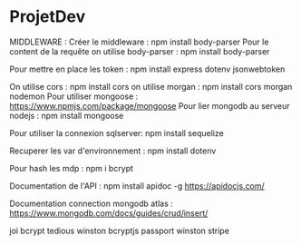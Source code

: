 # ProjetDev

MIDDLEWARE :
Créer le middleware : npm install body-parser
Pour le content de la requête on utilise body-parser : npm install body-parser

Pour mettre en place les token :
npm install express dotenv jsonwebtoken

On utilise cors  : npm install cors
on utilise morgan : npm install cors morgan nodemon
Pour utiliser mongoose : <https://www.npmjs.com/package/mongoose>
Pour lier mongodb au serveur nodejs : npm install mongoose

Pour utiliser la connexion sqlserver:
npm install sequelize

Recuperer les var d'environnement : npm install dotenv

Pour hash les mdp : npm i bcrypt

Documentation de l'API : npm install apidoc -g
<https://apidocjs.com/>

Documentation connection mongodb atlas :
<https://www.mongodb.com/docs/guides/crud/insert/>

joi
bcrypt 
tedious
winston
bcryptjs
passport
winston
stripe


